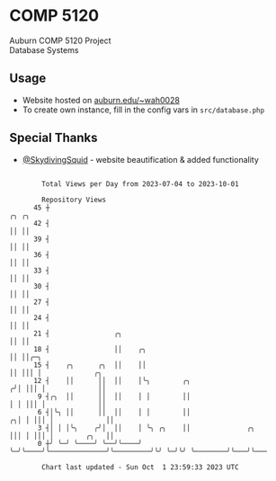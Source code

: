 # COMP 5120
Auburn COMP 5120 Project  
Database Systems

## Usage
- Website hosted on [auburn.edu/~wah0028](https://webhome.auburn.edu/~wah0028/)
- To create own instance, fill in the config vars in `src/database.php`

## Special Thanks
- [@SkydivingSquid](https://github.com/SkydivingSquid) - website beautification & added functionality

```

        Total Views per Day from 2023-07-04 to 2023-10-01

        Repository Views
      45 ┼                                                               ╭╮ ╭╮
      42 ┤                                                               ││ ││
      39 ┤                                                               ││ ││
      36 ┤                                                               ││ ││
      33 ┤                                                               ││ ││
      30 ┤                                                               ││ ││
      27 ┤                                                               ││ ││
      24 ┤                                                               ││ ││
      21 ┤                ╭╮                                             ││ ││
      18 ┤                ││    ╭╮                                       ││ ││╭─╮
      15 ┤    ╭╮      ╭╮  ││    ││                                       ││ │││ │             ╭╮
      12 ┤    ││      ││  ││    │╰╮        ╭╮                           ╭╯│ │││ │             ││
       9 ┤╭╮  ││      ││  ││    │ │        ││                           │ │ │││ │             ││
       6 ┤│╰╮ ││      ││  ││    │ │        ││                         ╭╮│ │ │││ │             ││
       3 ┤│ │ │╰╮    ╭╯│  ││    │ ╰╮ ╭╮    ││              ╭╮         │││ │ │││ │        ╭╮   ││
       0 ┼╯ ╰─╯ ╰────╯ ╰──╯╰────╯  ╰─╯╰────╯╰──────────────╯╰─────────╯╰╯ ╰─╯╰╯ ╰────────╯╰───╯╰───

        Chart last updated - Sun Oct  1 23:59:33 2023 UTC
        
```
